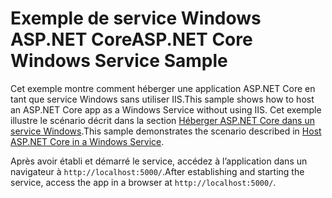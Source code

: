 # <a name="aspnet-core-windows-service-sample"></a><span data-ttu-id="96bf1-101">Exemple de service Windows ASP.NET Core</span><span class="sxs-lookup"><span data-stu-id="96bf1-101">ASP.NET Core Windows Service Sample</span></span>

<span data-ttu-id="96bf1-102">Cet exemple montre comment héberger une application ASP.NET Core en tant que service Windows sans utiliser IIS.</span><span class="sxs-lookup"><span data-stu-id="96bf1-102">This sample shows how to host an ASP.NET Core app as a Windows Service without using IIS.</span></span> <span data-ttu-id="96bf1-103">Cet exemple illustre le scénario décrit dans la section [Héberger ASP.NET Core dans un service Windows](https://docs.microsoft.com/aspnet/core/host-and-deploy/windows-service).</span><span class="sxs-lookup"><span data-stu-id="96bf1-103">This sample demonstrates the scenario described in [Host ASP.NET Core in a Windows Service](https://docs.microsoft.com/aspnet/core/host-and-deploy/windows-service).</span></span>

<span data-ttu-id="96bf1-104">Après avoir établi et démarré le service, accédez à l’application dans un navigateur à `http://localhost:5000/`.</span><span class="sxs-lookup"><span data-stu-id="96bf1-104">After establishing and starting the service, access the app in a browser at `http://localhost:5000/`.</span></span>
